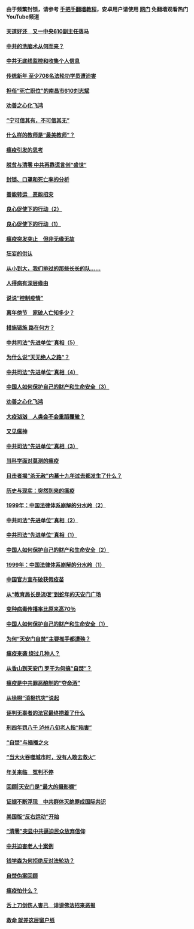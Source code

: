 #### 由于频繁封锁，请参考 [手把手翻墙教程](https://github.com/gfw-breaker/guides/wiki/)，安卓用户请使用 [网门](https://github.com/gfw-breaker/nogfw/blob/master/dl.md?t=03180700) 免翻墙观看热门YouTube频道 

#### [天道好还　又一中央610副主任落马](../pages/19/422155.md?t=03180700) 

#### [中共的洗脑术从何而来？](../pages/19/422154.md?t=03180700) 

#### [中共无底线监控和收集个人信息](../pages/19/422039.md?t=03180700) 

#### [传统新年 至少708名法轮功学员遭迫害](../pages/19/421946.md?t=03180700) 

#### [担任“死亡职位”的南昌市610刘志斌](../pages/19/421957.md?t=03180700) 

#### [劝善之心化飞鸿](../pages/19/421164.md?t=03180700) 

#### [“宁可信其有，不可信其无”](../pages/19/421691.md?t=03180700) 

#### [什么样的教师是“最美教师”？](../pages/19/421755.md?t=03180700) 

#### [瘟疫引发的思考](../pages/19/421594.md?t=03180700) 

#### [脱贫与清零 中共再靠谎言创“盛世”](../pages/19/421590.md?t=03180700) 

#### [封锁、口罩和死亡率的分析](../pages/19/421495.md?t=03180700) 

#### [善能转运　恶能招灾](../pages/19/421334.md?t=03180700) 

#### [良心促使下的行动（2）](../pages/19/421361.md?t=03180700) 

#### [良心促使下的行动（1）](../pages/19/421302.md?t=03180700) 

#### [瘟疫突发突止　但非无缘无故](../pages/19/421281.md?t=03180700) 

#### [狂妄的供认](../pages/19/421199.md?t=03180700) 

#### [从小到大，我们排过的那些长长的队……](../pages/19/421243.md?t=03180700) 

#### [人得病有深层缘由](../pages/19/420864.md?t=03180700) 

#### [说说“控制疫情”](../pages/19/420831.md?t=03180700) 

#### [离年傍节　家破人亡知多少？](../pages/19/420563.md?t=03180700) 

#### [措施错施  路在何方？](../pages/19/420076.md?t=03180700) 

#### [中共司法“先进单位”真相（5）](../pages/19/419453.md?t=03180700) 

#### [为什么说“天无绝人之路”？](../pages/19/419618.md?t=03180700) 

#### [中共司法“先进单位”真相（4）](../pages/19/419452.md?t=03180700) 

#### [中国人如何保护自己的财产和生命安全（3）](../pages/19/419405.md?t=03180700) 

#### [劝善之心化飞鸿](../pages/19/418758.md?t=03180700) 

#### [大疫汹汹　人类会不会重蹈覆辙？](../pages/19/419691.md?t=03180700) 

#### [又见瘟神](../pages/19/419225.md?t=03180700) 

#### [中共司法“先进单位”真相（3）](../pages/19/419451.md?t=03180700) 

#### [当科学面对莫测的瘟疫](../pages/19/419625.md?t=03180700) 

#### [目击者揭“杀无赦”内幕十九年过去都发生了什么？](../pages/19/419617.md?t=03180700) 

#### [历史与现实：突然到来的瘟疫](../pages/19/419619.md?t=03180700) 

#### [1999年：中国法律体系崩解的分水岭（2）](../pages/19/419455.md?t=03180700) 

#### [中共司法“先进单位”真相（2）](../pages/19/419450.md?t=03180700) 

#### [中共司法“先进单位”真相（1）](../pages/19/419449.md?t=03180700) 

#### [中国人如何保护自己的财产和生命安全（2）](../pages/19/419404.md?t=03180700) 

#### [1999年：中国法律体系崩解的分水岭（1）](../pages/19/419454.md?t=03180700) 

#### [中国官方宣布破获假疫苗](../pages/19/419504.md?t=03180700) 

#### [从“教育局长是流氓”到蛇年的天安门广场](../pages/19/419470.md?t=03180700) 

#### [变种病毒传播率比原来高70％](../pages/19/419456.md?t=03180700) 

#### [中国人如何保护自己的财产和生命安全（1）](../pages/19/419403.md?t=03180700) 

#### [为何“天安门自焚”主要推手都遭殃？](../pages/19/419348.md?t=03180700) 

#### [瘟疫来袭 绕过几种人？](../pages/19/419349.md?t=03180700) 

#### [从香山到天安门 罗干为何搞“自焚”？](../pages/19/419270.md?t=03180700) 

#### [瘟疫是中共罪恶酿制的“夺命酒”](../pages/19/419223.md?t=03180700) 

#### [从徐栩“消极抗灾”说起](../pages/19/419224.md?t=03180700) 

#### [诬判无辜者的法官最终捞着了什么](../pages/19/419268.md?t=03180700) 

#### [刑四年罚八千 泸州八旬老人指“陷害”](../pages/19/419232.md?t=03180700) 

#### [“自焚”与插播之火](../pages/19/419226.md?t=03180700) 

#### [“当大火吞噬城市时，没有人敢去救火”](../pages/19/419077.md?t=03180700) 

#### [年关来临　冤判不停](../pages/19/419093.md?t=03180700) 

#### [回顾|天安门是“最大的摄影棚”](../pages/19/380866.md?t=03180700) 

#### [证据不断浮现　中共群体灭绝罪成国际共识](../pages/19/419031.md?t=03180700) 

#### [美国版“反右运动”开始](../pages/19/419030.md?t=03180700) 

#### [“清零”突显中共逼迫民众放弃信仰](../pages/19/418995.md?t=03180700) 

#### [中共迫害老人十案例](../pages/19/418831.md?t=03180700) 

#### [钱学森为何拒绝反对法轮功？](../pages/19/418905.md?t=03180700) 

#### [自焚伪案回顾](../pages/19/418799.md?t=03180700) 

#### [瘟疫怕什么？](../pages/19/418800.md?t=03180700) 

#### [舌上刀剑伤人害己　诽谤佛法招来恶报](../pages/19/418731.md?t=03180700) 

#### [救命 就差这层窗户纸](../pages/19/418706.md?t=03180700) 

